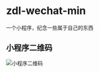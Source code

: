 # zdl-wechat-min
一个小程序，纪念一些属于自己的东西

## 小程序二维码
![小程序二维码](https://github.com/ZDLegend/zdl-wechat-min/blob/master/md-image/wx_min.jpg)